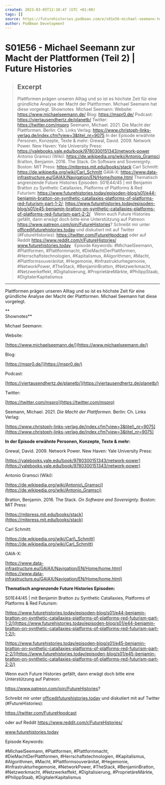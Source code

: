 ```yaml
---
created: 2023-03-05T12:10:47 (UTC +01:00)
tags: []
source: https://futurehistories.podbean.com/e/s01e56-michael-seemann-teil02/
author: PodBean Development
---
```


# S01E56 - Michael Seemann zur Macht der Plattformen (Teil 2) | Future Histories

> ## Excerpt
> Plattformen prägen unseren Alltag und so ist es höchste Zeit für eine gründliche Analyse der Macht der Plattformen. Michael Seemann hat diese vorgelegt.
Shownotes 
Michael Seemann:
Website:
https://www.michaelseemann.de/
Blog:
https://mspr0.de/
Podcast:
https://viertausendhertz.de/planetb/
Twitter:
https://twitter.com/mspro
Seemann, Michael. 2021. Die Macht der Plattformen. Berlin: Ch. Links Verlag:
https://www.christoph-links-verlag.de/index.cfm?view=3&titel_nr=9075
In der Episode erwähnte Personen, Konzepte, Texte & mehr:
Grewal, David. 2009. Network Power. New Haven: Yale University Press:
https://yalebooks.yale.edu/book/9780300151343/network-power
Antonio Gramsci (Wiki):
https://de.wikipedia.org/wiki/Antonio_Gramsci
Bratton, Benjamin. 2016. The Stack. On Software and Sovereignty. Boston: MIT Press:
https://mitpress.mit.edu/books/stack
Carl Schmitt:
https://de.wikipedia.org/wiki/Carl_Schmitt
GAIA-X:
https://www.data-infrastructure.eu/GAIAX/Navigation/EN/Home/home.html
Thematisch angrenzende Future Histories Episoden:
S01E44/45 | mit Benjamin Bratton zu Synthetic Catallaxies, Platforms of Platforms & Red Futurism:
https://www.futurehistories.today/episoden-blog/s01/e44-benjamin-bratton-on-synthetic-catallaxies-platforms-of-platforms-red-futurism-part-1-2/;
https://www.futurehistories.today/episoden-blog/s01/e45-benjamin-bratton-on-synthetic-catallaxies-platforms-of-platforms-red-futurism-part-2-2/
 
Wenn euch Future Histories gefällt, dann erwägt doch bitte eine Unterstützung auf Patreon:
https://www.patreon.com/join/FutureHistories?
Schreibt mir unter office@futurehistories.today und diskutiert mit auf Twitter (#FutureHistories):
https://twitter.com/FutureHpodcast
oder auf Reddit https://www.reddit.com/r/FutureHistories/
www.futurehistories.today
 
Episode Keywords:
#MichaelSeemann, #Plattformen, #Plattformmacht, #DieMachtDerPlattformen, #Herrschaftstechnologien, #Kapitalismus, #Algorithmen, #Macht, #Plattformsouveränitat, #Hegemonie, #Infrastrukturhegemonie, #NetworkPower, #TheStack, #BenjaminBratton, #Netzwerkmacht, #Netzwerkeffekt, #Digitalisierung, #ProprietäreMärkte, #PhilippStaab, #DigitalerKapitalismus

---
Plattformen prägen unseren Alltag und so ist es höchste Zeit für eine gründliche Analyse der Macht der Plattformen. Michael Seemann hat diese vorgelegt.

**  
Shownotes** 

Michael Seemann:

Website:

[https://www.michaelseemann.de/](https://www.michaelseemann.de/)

  
Blog:

[https://mspr0.de/](https://mspr0.de/)

  
Podcast:

[https://viertausendhertz.de/planetb/](https://viertausendhertz.de/planetb/)

  
Twitter:

[https://twitter.com/mspro](https://twitter.com/mspro)

  
Seemann, Michael. 2021. _Die Macht der Plattformen._ Berlin: Ch. Links Verlag:

[https://www.christoph-links-verlag.de/index.cfm?view=3&titel\_nr=9075](https://www.christoph-links-verlag.de/index.cfm?view=3&titel_nr=9075)

  
**In der Episode erwähnte Personen, Konzepte, Texte & mehr:**

Grewal, David. 2009. Network Power. New Haven: Yale University Press:

[https://yalebooks.yale.edu/book/9780300151343/network-power](https://yalebooks.yale.edu/book/9780300151343/network-power)

  
Antonio Gramsci (Wiki):

[https://de.wikipedia.org/wiki/Antonio\_Gramsci](https://de.wikipedia.org/wiki/Antonio_Gramsci)

  
Bratton, Benjamin. 2016. The Stack. _On Software and Sovereignty._ Boston: MIT Press:

[https://mitpress.mit.edu/books/stack](https://mitpress.mit.edu/books/stack)

  
Carl Schmitt:

[https://de.wikipedia.org/wiki/Carl\_Schmitt](https://de.wikipedia.org/wiki/Carl_Schmitt)

  
GAIA-X:

[https://www.data-infrastructure.eu/GAIAX/Navigation/EN/Home/home.html](https://www.data-infrastructure.eu/GAIAX/Navigation/EN/Home/home.html)

**Thematisch angrenzende Future Histories Episoden:**

S01E44/45 | mit Benjamin Bratton zu Synthetic Catallaxies, Platforms of Platforms & Red Futurism:

[https://www.futurehistories.today/episoden-blog/s01/e44-benjamin-bratton-on-synthetic-catallaxies-platforms-of-platforms-red-futurism-part-1-2/](https://www.futurehistories.today/episoden-blog/s01/e44-benjamin-bratton-on-synthetic-catallaxies-platforms-of-platforms-red-futurism-part-1-2/);

[https://www.futurehistories.today/episoden-blog/s01/e45-benjamin-bratton-on-synthetic-catallaxies-platforms-of-platforms-red-futurism-part-2-2/](https://www.futurehistories.today/episoden-blog/s01/e45-benjamin-bratton-on-synthetic-catallaxies-platforms-of-platforms-red-futurism-part-2-2/)

Wenn euch Future Histories gefällt, dann erwägt doch bitte eine Unterstützung auf Patreon:

https://www.patreon.com/join/FutureHistories?

Schreibt mir unter office@futurehistories.today und diskutiert mit auf Twitter (#FutureHistories):

https://twitter.com/FutureHpodcast

oder auf Reddit https://www.reddit.com/r/FutureHistories/

www.futurehistories.today

Episode Keywords:

#MichaelSeemann, #Plattformen, #Plattformmacht, #DieMachtDerPlattformen, #Herrschaftstechnologien, #Kapitalismus, #Algorithmen, #Macht, #Plattformsouveränitat, #Hegemonie, #Infrastrukturhegemonie, #NetworkPower, #TheStack, #BenjaminBratton, #Netzwerkmacht, #Netzwerkeffekt, #Digitalisierung, #ProprietäreMärkte, #PhilippStaab, #DigitalerKapitalismus
